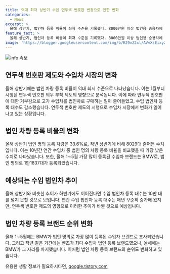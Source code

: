 ```yaml
---
title: 역대 최저 상반기 수입 연두색 번호판 변경으로 인한 변화
categories:
  - News
excerpt: >
  올해 상반기, 법인차 등록 비율이 최저 수준을 기록했다. 8000만원 이상 법인용 승용차에 연두색 번호판을 부착하는 제도의 영향으로, 수입차 중 법인 명의 등록 차량은 작년 대비 8029대 감소했다. 연간 수입 법인차 등록 대수도 하락할 전망이며, 고가 수입차를 법인차로 구매하는 일이 줄어든 이유로 연두색 번호판에 대한 거부감을 지목했다. 현재 BMW, 메르세데스 벤츠, 포르쉐 등이 가장 많이 등록된 수입차 브랜드로 소개되고 있다.
feature_text: >
  올해 상반기, 법인차 등록 비율이 최저 수준을 기록했다. 8000만원 이상 법인용 승용차에 연두색 번호판을 부착하는 제도의 영향으로, 수입차 중 법인 명의 등록 차량은 작년 대비 8029대 감소했다. 연간 수입 법인차 등록 대수도 하락할 전망이며, 고가 수입차를 법인차로 구매하는 일이 줄어든 이유로 연두색 번호판에 대한 거부감을 지목했다. 현재 BMW, 메르세데스 벤츠, 포르쉐 등이 가장 많이 등록된 수입차 브랜드로 소개되고 있다.
image: 'https://blogger.googleusercontent.com/img/b/R29vZ2xl/AVvXsEixyZcFfHzMRdzZMjFBmAUKJYCLCGyLL1o632UiGVXcaFdKo_bkvkuCioo0uUKlGfBVcT3P84aROyZIXSBEx3Aw5nCQ3pTgDom1WDC4m8eifvWiAmWEEVb4x6G_l8C0QH225ldMjyaFvpxGEBGNO37VmDTDMHGhJPq73UglMfDca1-0aw/s1600/blogspot.png'
---
```


<p><img src="https://blogger.googleusercontent.com/img/b/R29vZ2xl/AVvXsEixyZcFfHzMRdzZMjFBmAUKJYCLCGyLL1o632UiGVXcaFdKo_bkvkuCioo0uUKlGfBVcT3P84aROyZIXSBEx3Aw5nCQ3pTgDom1WDC4m8eifvWiAmWEEVb4x6G_l8C0QH225ldMjyaFvpxGEBGNO37VmDTDMHGhJPq73UglMfDca1-0aw/s1600/blogspot.png" alt="info 속보" /></p>

<h2 data-ke-size="size26">연두색 번호판 제도와 수입차 시장의 변화</h2>

<p data-ke-size="size16">올해 상반기에는 법인 차량 등록 비율이 역대 최저 수준으로 나타났습니다. 이는 1월부터 시행된 연두색 번호판 의무 부착 제도의 영향으로 분석됩니다. 이에 따라 연두색 번호판에 대한 거부감으로 고가 수입차를 법인차로 구매하는 일이 줄어들었고, 수입 법인차 등록 대수도 감소했습니다. 연두색 번호판 제도의 시행으로 수입차 시장에서 변화가 일어나고 있는 상황입니다.</p>

<h2 data-ke-size="size24">법인 차량 등록 비율의 변화</h2>

<p data-ke-size="size16">올해 상반기 법인 명의 등록 차량은 33.6%로, 작년 상반기에 비해 8029대 줄어든 수치입니다. 이는 10년간 연간 수입차 중 법인 명의 차량 등록 비율을 비교했을 때 가장 낮은 수치로 나타났습니다. 또한, 올해 1∼5월 가장 많이 등록된 수입차 브랜드는 BMW로, 법인 명의로 1만1837대가 등록되었습니다.</p>

<h2 data-ke-size="size24">예상되는 수입 법인차 추이</h2>

<p data-ke-size="size16">올해 상반기와 비슷한 추이가 하반기에도 이어진다면 수입 법인차 등록 대수는 10만 대를 넘지 못할 것으로 보입니다. 연간 수입 법인차 등록 대수는 매년 꾸준히 증가해 왔지만, 연두색 번호판 제도의 영향으로 이러한 추이가 바뀔 것으로 예상됩니다.</p>

<h2 data-ke-size="size24">법인 차량 등록 브랜드 순위 변화</h2>

<p data-ke-size="size16">올해 1∼5월에는 BMW가 법인 명의로 가장 많이 등록된 수입차 브랜드로 조사되었습니다. 그리고 작년 같은 기간에는 벤츠가 최다 수입차 법인 등록 브랜드였으나, 올해에는 BMW가 그 자리를 차지했습니다. 이처럼 법인 차량 등록 브랜드의 순위도 변화하고 있습니다.</p>
유용한 생활 정보가 필요하시다면, <a href="https://qoogle.tistory.com" rel="dofollow">qoogle.tistory.com</a>


